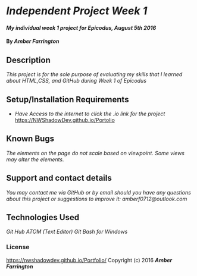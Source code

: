 # _Independent Project Week 1_

#### _My individual week 1 project for Epicodus, August 5th 2016_

#### By _**Amber Farrington**_

## Description

_This project is for the sole purpose of evaluating my skills that I learned about HTML,CSS, and GitHub during Week 1 of Epicodus_

## Setup/Installation Requirements

* _Have Access to the internet to click the .io link for the project_
https://NWShadowDev.github.io/Portolio


## Known Bugs

_The elements on the page do not scale based on viewpoint. Some views may alter the elements._

## Support and contact details

_You may contact me via GitHub or by email should you have any questions about this project or suggestions to improve it:
amberf0712@outlook.com_

## Technologies Used

_Git Hub_
_ATOM (Text Editor)_
_Git Bash for Windows_

### License
https://nwshadowdev.github.io/Portfolio/
Copyright (c) 2016 **_Amber Farrington_**
